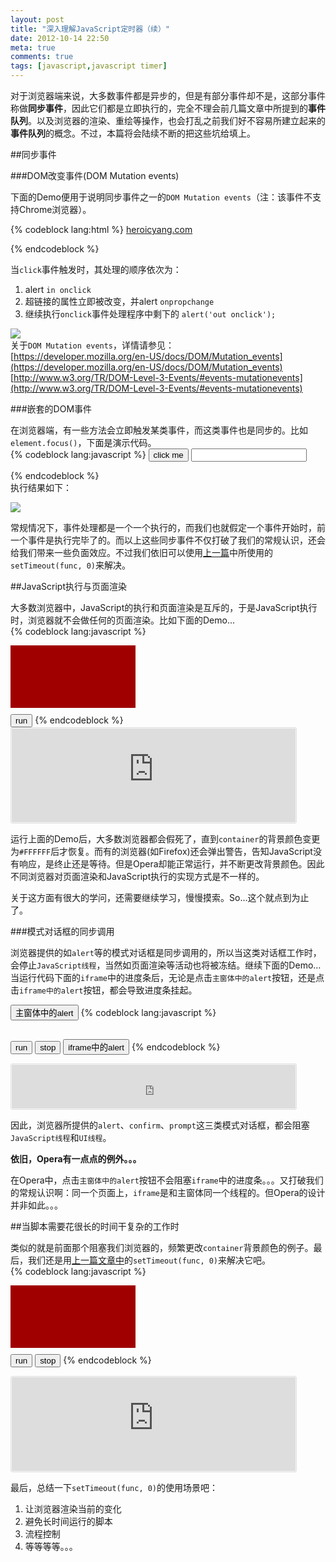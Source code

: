 ```yaml
---
layout: post
title: "深入理解JavaScript定时器（续）"
date: 2012-10-14 22:50
meta: true
comments: true
tags: [javascript,javascript timer]
---
```

对于浏览器端来说，大多数事件都是异步的，但是有部分事件却不是，这部分事件称做**同步事件**，因此它们都是立即执行的，完全不理会前几篇文章中所提到的**事件队列**。以及浏览器的渲染、重绘等操作，也会打乱之前我们好不容易所建立起来的**事件队列**的概念。不过，本篇将会陆续不断的把这些坑给填上。  

##同步事件

###DOM改变事件(DOM Mutation events)

下面的Demo便用于说明同步事件之一的`DOM Mutation events`（注：该事件不支持Chrome浏览器）。

{% codeblock lang:html %}
<a href="http://heroicyang.com/">
  heroicyang.com
</a>
<script type="text/javascript">
  var anchor = document.getElementsByTagName('a')[0];
  anchor.onclick = function(e) {
    alert('in onclick');
    this.setAttribute('href', '#');
    alert('out onclick');
    return false;
  };
  if (anchor.addEventListener) {  //Firefox, Opera
    anchor
      .addEventListener('DOMAttrModified', onpropchange, false);
  } else if (anchor.attachEvent) {  //IE
    anchor
      .attachEvent('onpropertychange', onpropchange);
  }
  
  function onpropchange() {
    alert('onpropchange');
  }
</script>
{% endcodeblock %}

<!-- more -->
当`click`事件触发时，其处理的顺序依次为：

1. alert `in onclick`  
2. 超链接的属性立即被改变，并alert `onpropchange`  
3. 继续执行`onclick`事件处理程序中剩下的 `alert('out onclick');`  

![](http://img.heroicyang.com/synchronous-mutation-events.png)  
关于`DOM Mutation events`，详情请参见：  
[https://developer.mozilla.org/en-US/docs/DOM/Mutation_events](https://developer.mozilla.org/en-US/docs/DOM/Mutation_events)  
[http://www.w3.org/TR/DOM-Level-3-Events/#events-mutationevents](http://www.w3.org/TR/DOM-Level-3-Events/#events-mutationevents)  

###嵌套的DOM事件

在浏览器端，有一些方法会立即触发某类事件，而这类事件也是同步的。比如`element.focus()`，下面是演示代码。  
{% codeblock lang:javascript %}
<input type="button" value="click me">
<input type="text">
<script type="text/javascript">
  var btn = document.getElementsByTagName('input')[0]
    , text = document.getElementsByTagName('input')[1];

  btn.onclick = function(e) {
    console.log('in onclick');
    text.focus();
    console.log('out onclick');
  };

  text.onfocus = function(e) {
    console.log('onfocus');
  };
</script>
{% endcodeblock %}  
执行结果如下：

![](http://img.heroicyang.com/synchronous-focus-event.png)  

常规情况下，事件处理都是一个一个执行的，而我们也就假定一个事件开始时，前一个事件是执行完毕了的。而以上这些同步事件不仅打破了我们的常规认识，还会给我们带来一些负面效应。不过我们依旧可以使用[上一篇](http://heroicyang.com/2012/09/22/javascript-timer-in-depth.html)中所使用的`setTimeout(func, 0)`来解决。  

##JavaScript执行与页面渲染

大多数浏览器中，JavaScript的执行和页面渲染是互斥的，于是JavaScript执行时，浏览器就不会做任何的页面渲染。比如下面的Demo...  
{% codeblock lang:javascript %}
<!DOCTYPE HTML>
<html lang="en-US">
<head>
  <meta charset="UTF-8">
  <title>JavaScript执行与页面渲染</title>
  <style type="text/css">
    #container {
      width: 200px; 
      height: 100px; 
      background-color: #A00000; 
      margin-bottom: 10px;
    }
  </style>
</head>
<body>
  <div id="container"></div>
  <input type="button" value="run" id="run">
  <script type="text/javascript">
    var runBtn = document.getElementById('run')
      , container = document.getElementById('container');
    
    runBtn.onclick = function(e) {
      for (var i = 0xA00000; i < 0xFFFFFF; i++) {
        container.style.backgroundColor = '#' + i.toString(16);
      }
    };
  </script>
</body>
</html>
{% endcodeblock %}
<iframe src="http://sample.heroicyang.com/repaint.html" style="border: 1px solid #DDD; border-radius: 3px; background: #F8F8F8; width: 90%; height:150px; padding: 1px;"></iframe>

运行上面的Demo后，大多数浏览器都会假死了，直到`container`的背景颜色变更为`#FFFFFF`后才恢复。而有的浏览器(如Firefox)还会弹出警告，告知JavaScript没有响应，是终止还是等待。但是Opera却能正常运行，并不断更改背景颜色。因此不同浏览器对页面渲染和JavaScript执行的实现方式是不一样的。  

关于这方面有很大的学问，还需要继续学习，慢慢摸索。So...这个就点到为止了。

###模式对话框的同步调用

浏览器提供的如`alert`等的模式对话框是同步调用的，所以当这类对话框工作时，会停止`JavaScript线程`，当然如页面渲染等活动也将被冻结。继续下面的Demo…当运行代码下面的`iframe`中的进度条后，无论是点击`主窗体中的alert`按钮，还是点击`iframe中的alert`按钮，都会导致进度条挂起。  

<input type="button" value="主窗体中的alert" onclick="alert('主窗体对话框');">
{% codeblock lang:javascript %}
<div id="container" style="width: 0px; height: 20px; background-color: #A00000;"></div>
<input type="button" value="run" id="run">
<input type="button" value="stop" id="stop">
<input type="button" value="iframe中的alert" onclick="alert('iframe中的对话框');">
<script type="text/javascript">
  var runBtn = document.getElementById('run')
    , stopBtn = document.getElementById('stop')
    , container = document.getElementById('container');
  var timer = null;

  runBtn.onclick = function(e) {
    timer = setInterval(function() {
      var style = container.style;
      style.width = (parseInt(style.width) + 2) % 400 + 'px';
    }, 50);
  };
  stopBtn.onclick = function(e) {
    clearInterval(timer);
  };
</script>
{% endcodeblock %}
<iframe src="http://sample.heroicyang.com/modal-sync.html" style="border: 1px solid #DDD; border-radius: 3px; background: #F8F8F8; width: 90%; height:70px; padding: 1px;"></iframe>  

因此，浏览器所提供的`alert`、`confirm`、`prompt`这三类模式对话框，都会阻塞`JavaScript线程`和`UI线程`。  

**依旧，Opera有一点点的例外。。。**  

在Opera中，点击`主窗体中的alert`按钮不会阻塞`iframe`中的进度条。。。又打破我们的常规认识啊：同一个页面上，`iframe`是和主窗体同一个线程的。但Opera的设计并非如此。。。  

##当脚本需要花很长的时间干复杂的工作时

类似的就是前面那个阻塞我们浏览器的，频繁更改`container`背景颜色的例子。最后，我们还是用[上一篇文章中](http://heroicyang.com/2012/09/22/javascript-timer-in-depth.html)的`setTimeout(func, 0)`来解决它吧。  
{% codeblock lang:javascript %}
<div id="container"></div>
<input type="button" value="run" id="run">
<input type="button" value="stop" id="stop">
<script type="text/javascript">
  var runBtn = document.getElementById('run')
    , stopBtn = document.getElementById('stop')
    , container = document.getElementById('container');
  var i = 0xA00000, timer = null;

  runBtn.onclick = function(e) {
    function run() {
      timer = setTimeout(run, 0);
      container.style.backgroundColor = '#' + i.toString(16);

      if (i++ == 0xFFFFFF) stop();
    }
    timer = setTimeout(run, 0);
  };
  stopBtn.onclick = stop;

  function stop() {
    clearTimeout(timer);
  }
</script>
{% endcodeblock %}
<iframe src="http://sample.heroicyang.com/heavy-jobs.html" style="border: 1px solid #DDD; border-radius: 3px; background: #F8F8F8; width: 90%; height:150px; padding: 1px;"></iframe>  

最后，总结一下`setTimeout(func, 0)`的使用场景吧：
  
1. 让浏览器渲染当前的变化  
2. 避免长时间运行的脚本  
3. 流程控制  
4. 等等等等。。。